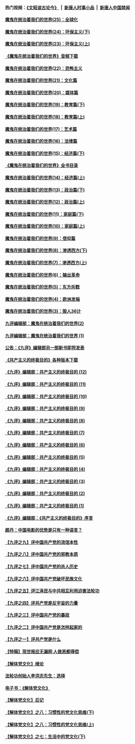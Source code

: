 #### 热门视频：[《文昭谈古论今》](https://github.com/gfw-breaker/wenzhao/blob/master/README.md?t=10231833) &nbsp;|&nbsp; [新唐人时事小品](https://github.com/gfw-breaker/ntdtv-comedy/blob/master/README.md?t=10231833) &nbsp;|&nbsp; [新唐人中国禁闻](https://github.com/gfw-breaker/ntdtv-news/blob/master/README.md?t=10231833)

#### [魔鬼在统治着我们的世界(25)：全球化](../pages/nsc422/n10788205.md?t=10231833) 

#### [魔鬼在统治着我们的世界(24)：环保主义(下)](../pages/nsc422/n10695307.md?t=10231833) 

#### [魔鬼在统治着我们的世界(23)：环保主义(上)](../pages/nsc422/n10688613.md?t=10231833) 

#### [《魔鬼在统治着我们的世界》音频下载](../pages/nsc422/n10635553.md?t=10231833) 

#### [魔鬼在统治着我们的世界(22)：恐怖主义](../pages/nsc422/n10614727.md?t=10231833) 

#### [魔鬼在统治着我们的世界(21)：文化篇](../pages/nsc422/n10597706.md?t=10231833) 

#### [魔鬼在统治着我们的世界(20)：媒体篇](../pages/nsc422/n10586579.md?t=10231833) 

#### [魔鬼在统治着我们的世界(19)：教育篇(下)](../pages/nsc422/n10564808.md?t=10231833) 

#### [魔鬼在统治着我们的世界(18)：教育篇(上)](../pages/nsc422/n10526970.md?t=10231833) 

#### [魔鬼在统治着我们的世界(17)：艺术篇](../pages/nsc422/n10499093.md?t=10231833) 

#### [魔鬼在统治着我们的世界(16)：法律篇](../pages/nsc422/n10485969.md?t=10231833) 

#### [魔鬼在统治着我们的世界(15)：经济篇(下)](../pages/nsc422/n10469975.md?t=10231833) 

#### [《魔鬼在统治着我们的世界》全书目录](../pages/nsc422/n10464261.md?t=10231833) 

#### [魔鬼在统治着我们的世界(14)：经济篇(上)](../pages/nsc422/n10457370.md?t=10231833) 

#### [魔鬼在统治着我们的世界(13)：政治篇(下)](../pages/nsc422/n10448270.md?t=10231833) 

#### [魔鬼在统治着我们的世界(12)：政治篇(上)](../pages/nsc422/n10444576.md?t=10231833) 

#### [魔鬼在统治着我们的世界(11)：家庭篇(下)](../pages/nsc422/n10440961.md?t=10231833) 

#### [魔鬼在统治着我们的世界(10)：家庭篇(上)](../pages/nsc422/n10435448.md?t=10231833) 

#### [魔鬼在统治着我们的世界(9)：信仰篇](../pages/nsc422/n10432159.md?t=10231833) 

#### [魔鬼在统治着我们的世界(8)：渗透西方(下)](../pages/nsc422/n10429603.md?t=10231833) 

#### [魔鬼在统治着我们的世界(7)：渗透西方(上)](../pages/nsc422/n10426013.md?t=10231833) 

#### [魔鬼在统治着我们的世界(6)：输出革命](../pages/nsc422/n10421536.md?t=10231833) 

#### [魔鬼在统治着我们的世界(5)：东方杀戮](../pages/nsc422/n10417707.md?t=10231833) 

#### [魔鬼在统治着我们的世界(4)：欧洲发端](../pages/nsc422/n10414890.md?t=10231833) 

#### [魔鬼在统治着我们的世界(3)：毁人36计](../pages/nsc422/n10411583.md?t=10231833) 

#### [九评编辑部：魔鬼在统治着我们的世界(2)](../pages/nsc422/n10410036.md?t=10231833) 

#### [九评编辑部：魔鬼在统治着我们的世界 (1)](../pages/nsc422/n10406825.md?t=10231833) 

#### [公告：《九评》编辑部另一部新书即将发表](../pages/nsc422/n10405104.md?t=10231833) 

#### [《共产主义的终极目的》各种版本下载](../pages/nsc422/n10022138.md?t=10231833) 

#### [《九评》编辑部：共产主义的终极目的 (12)](../pages/nsc422/n9933272.md?t=10231833) 

#### [《九评》编辑部：共产主义的终极目的 (11)](../pages/nsc422/n9924973.md?t=10231833) 

#### [《九评》编辑部：共产主义的终极目的 (10)](../pages/nsc422/n9920883.md?t=10231833) 

#### [《九评》编辑部：共产主义的终极目的 (9)](../pages/nsc422/n9916363.md?t=10231833) 

#### [《九评》编辑部：共产主义的终极目的 (8)](../pages/nsc422/n9912488.md?t=10231833) 

#### [《九评》编辑部：共产主义的终极目的 (7)](../pages/nsc422/n9901176.md?t=10231833) 

#### [《九评》编辑部：共产主义的终极目的 (6)](../pages/nsc422/n9899359.md?t=10231833) 

#### [《九评》编辑部：共产主义的终极目的 (5)](../pages/nsc422/n9893174.md?t=10231833) 

#### [《九评》编辑部：共产主义的终极目的 (4)](../pages/nsc422/n9891246.md?t=10231833) 

#### [《九评》编辑部：共产主义的终极目的 (3)](../pages/nsc422/n9879879.md?t=10231833) 

#### [《九评》编辑部：共产主义的终极目的 (2)](../pages/nsc422/n9876205.md?t=10231833) 

#### [《九评》编辑部：共产主义的终极目的 (1)](../pages/nsc422/n9865857.md?t=10231833) 

#### [《九评》编辑部：《共产主义的终极目的》序言](../pages/nsc422/n9862666.md?t=10231833) 

#### [颜丹：中国电影的优势是只有一种语言？](../pages/nsc422/n9583062.md?t=10231833) 

#### [【九评之九】评中国共产党的流氓本性](../pages/nsc422/n737542.md?t=10231833) 

#### [【九评之八】评中国共产党的邪教本质](../pages/nsc422/n735942.md?t=10231833) 

#### [【九评之七】评中国共产党的杀人历史](../pages/nsc422/n733806.md?t=10231833) 

#### [【九评之六】评中国共产党破坏民族文化](../pages/nsc422/n731667.md?t=10231833) 

#### [【九评之五】评江泽民与中共相互利用迫害法轮功](../pages/nsc422/n730058.md?t=10231833) 

#### [【九评之四】评共产党是反宇宙的力量](../pages/nsc422/n727814.md?t=10231833) 

#### [【九评之三】评中国共产党的暴政](../pages/nsc422/n725597.md?t=10231833) 

#### [【九评之二】评中国共产党是怎样起家的](../pages/nsc422/n723946.md?t=10231833) 

#### [【九评之一】评共产党是什么](../pages/nsc422/n722529.md?t=10231833) 

#### [【特稿】现世报应无漏网 人做恶都得偿](../pages/nsc422/n4215167.md?t=10231833) 

#### [【解体党文化】绪论](../pages/nsc422/n1449356.md?t=10231833) 

#### [法轮功创始人李洪志先生：选择](../pages/nsc422/n3580738.md?t=10231833) 

#### [电子书：《解体党文化》](../pages/nsc422/n1573484.md?t=10231833) 

#### [【解体党文化】后记](../pages/nsc422/n1531999.md?t=10231833) 

#### [【解体党文化】之八：习惯性的党文化思维(下)](../pages/nsc422/n1526477.md?t=10231833) 

#### [【解体党文化】之八：习惯性的党文化思维(上)](../pages/nsc422/n1520631.md?t=10231833) 

#### [【解体党文化】之七：生活中的党文化(下)](../pages/nsc422/n1513446.md?t=10231833) 

